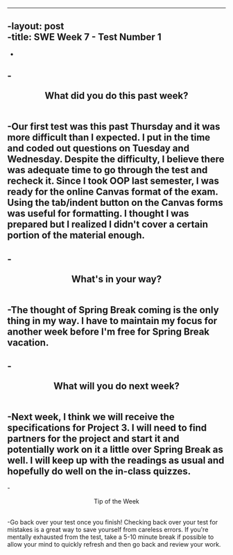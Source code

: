 ----		
 -layout: post		
 -title: SWE Week 7 - Test Number 1		
 ----		
 -		
 -<p align="center"> What did you do this past week? </p>		
 -Our first test was this past Thursday and it was more difficult than I expected. I put in the time and coded out questions on Tuesday and Wednesday. Despite the difficulty, I believe there was adequate time to go through the test and recheck it. Since I took OOP last semester, I was ready for the online Canvas format of the exam. Using the tab/indent button on the Canvas forms was useful for formatting. I thought I was prepared but I realized I didn't cover a certain portion of the material enough.		
 -		
 -<p align="center"> What's in your way? </p>		
 -The thought of Spring Break coming is the only thing in my way. I have to maintain my focus for another week before I'm free for Spring Break vacation.		
 -		
 -<p align="center"> What will you do next week? </p>		
 -Next week, I think we will receive the specifications for Project 3. I will need to find partners for the project and start it and potentially work on it a little over Spring Break as well. I will keep up with the readings as usual and hopefully do well on the in-class quizzes.		
 -		
 -<p align="center"> Tip of the Week </p>		
 -Go back over your test once you finish! Checking back over your test for mistakes is a great way to save yourself from careless errors. If you're mentally exhausted from the test, take a 5-10 minute break if possible to allow your mind to quickly refresh and then go back and review your work.
